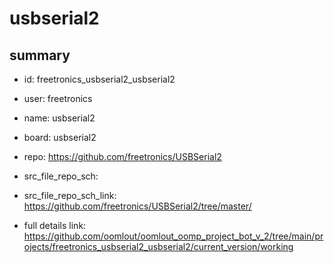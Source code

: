 # usbserial2
 
## summary 
* id: freetronics_usbserial2_usbserial2
* user: freetronics
* name: usbserial2
* board: usbserial2
* repo: https://github.com/freetronics/USBSerial2



* src_file_repo_sch: 
* src_file_repo_sch_link: https://github.com/freetronics/USBSerial2/tree/master/
* full details link: https://github.com/oomlout/oomlout_oomp_project_bot_v_2/tree/main/projects/freetronics_usbserial2_usbserial2/current_version/working  







